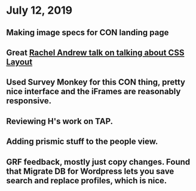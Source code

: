 # July 12, 2019

## Making image specs for CON landing page

## Great [Rachel Andrew talk on talking about CSS Layout](https://www.youtube.com/watch?v=tqYWDGzhZKM)

## Used Survey Monkey for this CON thing, pretty nice interface and the iFrames are reasonably responsive.

## Reviewing H's work on TAP.

## Adding prismic stuff to the people view.

## GRF feedback, mostly just copy changes. Found that Migrate DB for Wordpress lets you save search and replace profiles, which is nice.
